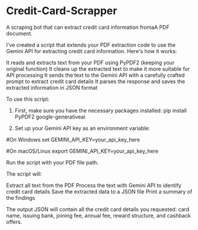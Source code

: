 # Credit-Card-Scrapper
A scraping bot that can extract credit card information fromaA PDF document.

I've created a script that extends your PDF extraction code to use the Gemini API for extracting credit card information. Here's how it works:

It reads and extracts text from your PDF using PyPDF2 (keeping your original function)
It cleans up the extracted text to make it more suitable for API processing
It sends the text to the Gemini API with a carefully crafted prompt to extract credit card details
It parses the response and saves the extracted information in JSON format

To use this script:

1. First, make sure you have the necessary packages installed: pip install PyPDF2 google-generativeai

2. Set up your Gemini API key as an environment variable:

#On Windows
set GEMINI_API_KEY=your_api_key_here        

#On macOS/Linux
export GEMINI_API_KEY=your_api_key_here        

Run the script with your PDF file path.

The script will:

Extract all text from the PDF
Process the text with Gemini API to identify credit card details
Save the extracted data to a JSON file
Print a summary of the findings

The output JSON will contain all the credit card details you requested: card name, issuing bank, joining fee, annual fee, reward structure, and cashback offers.
